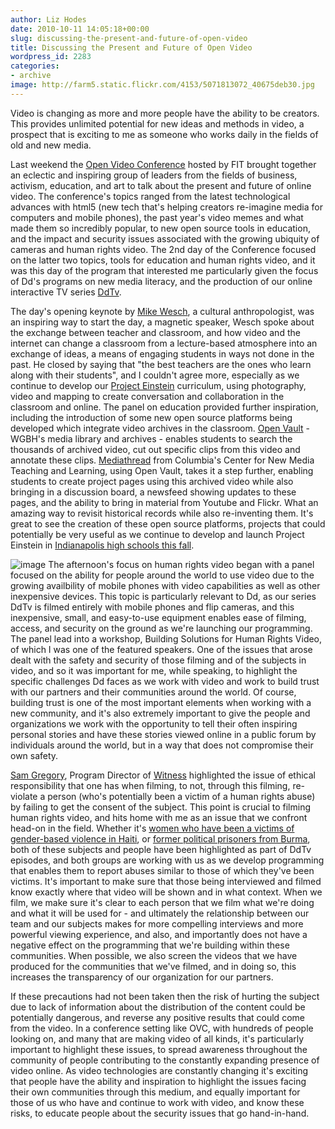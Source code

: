 ```yaml
---
author: Liz Hodes
date: 2010-10-11 14:05:18+00:00
slug: discussing-the-present-and-future-of-open-video
title: Discussing the Present and Future of Open Video
wordpress_id: 2283
categories:
- archive
image: http://farm5.static.flickr.com/4153/5071813072_40675deb30.jpg
---
```


Video is changing as more and more people have the ability to be creators. This provides unlimited potential for new ideas and methods in video, a prospect that is exciting to me as someone who works daily in the fields of old and new media.

Last weekend the [Open Video Conference](http://www.openvideoconference.org/) hosted by FIT brought together an eclectic and inspiring group of leaders from the fields of business, activism, education, and art to talk about the present and future of online video. The conference's topics ranged from the latest technological advances with html5 (new tech that's helping creators re-imagine media for computers and mobile phones), the past year's video memes and what made them so incredibly popular, to new open source tools in education, and the impact and security issues associated with the growing ubiquity of cameras and human rights video. The 2nd day of the Conference focused on the latter two topics, tools for education and human rights video, and it was this day of the program that interested me particularly given the focus of Dd's programs on new media literacy, and the production of our online interactive TV series [DdTv](http://digital-democracy.org/news/ddtv/).

The day's opening keynote by [Mike Wesch](http://www.youtube.com/user/mwesch), a cultural anthropologist, was an inspiring way to start the day, a magnetic speaker, Wesch spoke about the exchange between teacher and classroom, and how video and the internet can change a classroom from a lecture-based atmosphere into an exchange of ideas, a means of engaging students in ways not done in the past. He closed by saying that "the best teachers are the ones who learn along with their students", and I couldn't agree more, especially as we continue to develop our [Project Einstein](http://digital-democracy.org/what-we-do/programs/#projecteinstein) curriculum, using photography, video and mapping to create conversation and collaboration in the classroom and online. The panel on education provided further inspiration, including the introduction of some new open source platforms being developed which integrate video archives in the classroom. [Open Vault](http://openvault.wgbh.org/) - WGBH's media library and archives - enables students to search the thousands of archived video, cut out specific clips from this video and annotate these clips. [Mediathread](http://ccnmtl.columbia.edu/portfolio/custom_software_applications_and_tools/mediathread.html) from Columbia's Center for New Media Teaching and Learning, using Open Vault, takes it a step further, enabling students to create project pages using this archived video while also bringing in a discussion board, a newsfeed showing updates to these pages, and the ability to bring in material from Youtube and Flickr. What an amazing way to revisit historical records while also re-inventing them. It's great to see the creation of these open source platforms, projects that could potentially be very useful as we continue to develop and launch Project Einstein in [Indianapolis high schools this fall](http://digital-democracy.org/2010/04/06/launching-project-einstein-indy-with-support-from-the-clowes-fund/).

![image](http://farm5.static.flickr.com/4153/5071813072_40675deb30.jpg)
The afternoon's focus on human rights video began with a panel focused on the ability for people around the world to use video due to the growing availbility of mobile phones with video capabilities as well as other inexpensive devices. This topic is particularly relevant to Dd, as our series DdTv is filmed entirely with mobile phones and flip cameras, and this inexpensive, small, and easy-to-use equipment enables ease of filming, access, and security on the ground as we're launching our programming. The panel lead into a workshop, Building Solutions for Human Rights Video, of which I was one of the featured speakers. One of the issues that arose dealt with the safety and security of those filming and of the subjects in video, and so it was important for me, while speaking, to highlight the specific challenges Dd faces as we work with video and work to build trust with our partners and their communities around the world. Of course, building trust is one of the most important elements when working with a new community, and it's also extremely important to give the people and organizations we work with the opportunity to tell their often inspiring personal stories and have these stories viewed online in a public forum by individuals around the world, but in a way that does not compromise their own safety.

[Sam Gregory](http://hub.witness.org/en/blogs/sam-gregory), Program Director of [Witness](http://witness.org/) highlighted the issue of ethical responsibility that one has when filming, to not, through this filming, re-violate a person (who's potentially been a victim of a human rights abuse) by failing to get the consent of the subject. This point is crucial to filming human rights video, and hits home with me as an issue that we confront head-on in the field. Whether it's [women who have been a victims of gender-based violence in Haiti](http://digital-democracy.org/2010/08/03/ddtv-ep-13-life-after-the-earthquake-the-situation-for-haitian-women/), or [former political prisoners from Burma](http://digital-democracy.org/2009/12/08/ddtv-episode-8-burmas-political-prisoners/), both of these subjects and people have been highlighted as part of DdTv episodes, and both groups are working with us as we develop programming that enables them to report abuses similar to those of which they've been victims. It's important to make sure that those being interviewed and filmed know exactly where that video will be shown and in what context. When we film, we make sure it's clear to each person that we film what we're doing and what it will be used for - and ultimately the relationship between our team and our subjects makes for more compelling interviews and more powerful viewing experience, and also, and importantly does not have a negative effect on the programming that we're building within these communities. When possible, we also screen the videos that we have produced for the communities that we've filmed, and in doing so, this increases the transparency of our organization for our partners.

If these precautions had not been taken then the risk of hurting the subject due to lack of information about the distribution of the content could be potentially dangerous, and reverse any positive results that could come from the video. In a conference setting like OVC, with hundreds of people looking on, and many that are making video of all kinds, it's particularly important to highlight these issues, to spread awareness throughout the community of people contributing to the constantly expanding presence of video online. As video technologies are constantly changing it's exciting that people have the ability and inspiration to highlight the issues facing their own communities through this medium, and equally important for those of us who have and continue to work with video, and know these risks, to educate people about the security issues that go hand-in-hand.
